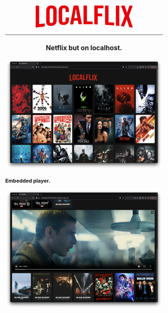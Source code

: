 
<p align="center"><img src="localflix.png"></p>

---

<h2><p align="center">Netflix but on <strong>localhost</strong>.</p></h2>

![print_1.png](print_1.png)

<p align="center"><h3>Embedded player.</h3></p>

![print_2.png](print_2.png)
